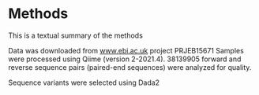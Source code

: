 # Methods
This is a textual summary of the methods

Data was downloaded from www.ebi.ac.uk project PRJEB15671
Samples were processed using Qiime (version 2-2021.4). 
38139905 forward and reverse sequence pairs (paired-end sequences) were analyzed for quality.

Sequence variants were selected using Dada2
